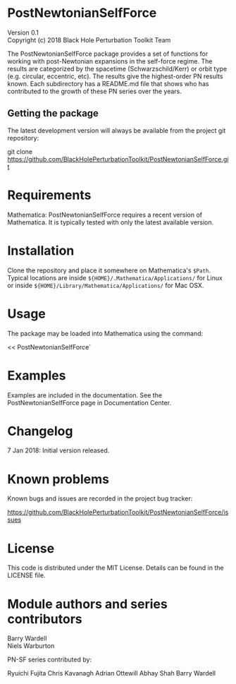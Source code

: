 # PostNewtonianSelfForce

Version 0.1  
Copyright (c) 2018 Black Hole Perturbation Toolkit Team

The PostNewtonianSelfForce package provides a set of functions for working with
post-Newtonian expansions in the self-force regime. The results are categorized
by the spacetime (Schwarzschild/Kerr) or orbit type (e.g. circular, eccentric,
etc). The results give the highest-order PN results known. Each subdirectory has
a README.md file that shows who has contributed to the growth of these PN series
over the years.

## Getting the package

The latest development version will always be available from the project git
repository:

git clone https://github.com/BlackHolePerturbationToolkit/PostNewtonianSelfForce.git


# Requirements

Mathematica: PostNewtonianSelfForce requires a recent version of
  Mathematica. It is typically tested with only the latest available version.


# Installation

Clone the repository and place it somewhere on Mathematica's `$Path`.
Typical locations are inside `${HOME}/.Mathematica/Applications/` for Linux or
inside `${HOME}/Library/Mathematica/Applications/` for Mac OSX.


# Usage

The package may be loaded into Mathematica using the command:

<< PostNewtonianSelfForce`


# Examples

Examples are included in the documentation. See the
PostNewtonianSelfForce page in Documentation Center.


# Changelog

7 Jan 2018: Initial version released.


# Known problems

Known bugs and issues are recorded in the project bug tracker:

https://github.com/BlackHolePerturbationToolkit/PostNewtonianSelfForce/issues


# License

This code is distributed under the MIT License. Details can
be found in the LICENSE file.


# Module authors and series contributors

Barry Wardell  
Niels Warburton

PN-SF series contributed by:

Ryuichi Fujita
Chris Kavanagh
Adrian Ottewill
Abhay Shah
Barry Wardell
